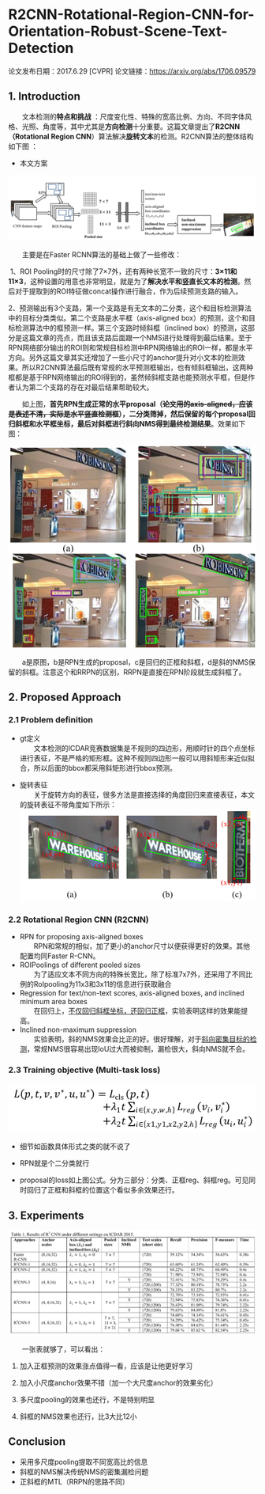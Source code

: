 

# **R2CNN-Rotational-Region-CNN-for-Orientation-Robust-Scene-Text-Detection**

论文发布日期：2017.6.29  [CVPR]
论文链接：https://arxiv.org/abs/1706.09579

## 1. Introduction  
&emsp;&emsp;文本检测的**特点和挑战** ：尺度变化性、特殊的宽高比例、方向、不同字体风格、光照、角度等，其中尤其是**方向检测**十分重要。这篇文章提出了**R2CNN（Rotational Region CNN**）算法解决**旋转文本**的检测。R2CNN算法的整体结构如下图 ：


* 本文方案

![这里随便写文字](https://github.com/clw5180/CV_Paper/raw/master/res/R2CNN/1.png)

&emsp;&emsp;主要是在Faster RCNN算法的基础上做了一些修改：

​	1、ROI Pooling时的尺寸除了7×7外，还有两种长宽不一致的尺寸：**3×11和11×3**，这种设置的用意也非常明显，就是为了**解决水平和竖直长文本的检测**。然后对于提取到的ROI特征做concat操作进行融合，作为后续预测支路的输入。

​	2、预测输出有3个支路，第一个支路是有无文本的二分类，这个和目标检测算法中的目标分类类似。第二个支路是水平框（axis-aligned box）的预测，这个和目标检测算法中的框预测一样。第三个支路时倾斜框（inclined box）的预测，这部分是这篇文章的亮点，而且该支路后面跟一个NMS进行处理得到最后结果。至于RPN网络部分输出的ROI则和常规目标检测中RPN网络输出的ROI一样，都是水平方向。另外这篇文章其实还增加了一些小尺寸的anchor提升对小文本的检测效果。所以R2CNN算法最后既有常规的水平预测框输出，也有倾斜框输出，这两种框都是基于RPN网络输出的ROI得到的，虽然倾斜框支路也能预测水平框，但是作者认为第二个支路的存在对最后结果帮助较大。

&emsp;&emsp;如上图，**首先RPN生成正常的水平proposal（~~论文用的axis-aligned，应该是表述不清，实际是水平竖直检测框~~），二分类筛掉，然后保留的每个proposal回归斜框和水平框坐标，最后对斜框进行斜向NMS得到最终检测结果**。效果如下图：        

​![这里随便写文字](https://github.com/clw5180/CV_Paper/raw/master/res/R2CNN/2.png)

&emsp;&emsp;a是原图，b是RPN生成的proposal，c是回归的正框和斜框，d是斜的NMS保留的斜框。注意这个和RRPN的区别，RRPN是直接在RPN阶段就生成斜框了。




## 2. Proposed Approach

### 2.1 Problem definition
* gt定义  
&emsp;&emsp;文本检测的ICDAR竞赛数据集是不规则的四边形，用顺时针的四个点坐标进行表征，不是严格的矩形框。这种不规则四边形一般可以用斜矩形来近似拟合，所以后面的bbox都采用斜矩形进行bbox预测。

* 旋转表征  
&emsp;&emsp;关于旋转方向的表征，很多方法是直接选择的角度回归来直接表征，本文的旋转表征不带角度如下所示：  
![这里随便写文字](https://github.com/clw5180/CV_Paper/raw/master/res/R2CNN/3.png)

### 2.2 Rotational Region CNN (R2CNN)

* RPN for proposing axis-aligned boxes  
  &emsp;&emsp;RPN和常规的相似，加了更小的anchor尺寸以便获得更好的效果。其他配置均同Faster R-CNN。
* ROIPoolings of different pooled sizes  
  &emsp;&emsp;为了适应文本不同方向的特殊长宽比，除了标准7x7外，还采用了不同比例的RoIpooling为11x3和3x11的信息进行获取融合
* Regression for text/non-text scores, axis-aligned boxes, and inclined minimum area boxes  
  &emsp;&emsp;在回归上，<u>不仅回归斜框坐标，还回归正框</u>，实验表明这样的效果能提高。
* Inclined non-maximum suppression    
  &emsp;&emsp;实验表明，斜的NMS效果会比正的好。很好理解，对于<u>斜向密集目标的检测</u>，常规NMS很容易出现IoU过大而被抑制，漏检很大，斜向NMS就不会。  

### 2.3 Training objective (Multi-task loss)
![这里随便写文字](https://github.com/clw5180/CV_Paper/raw/master/res/R2CNN/4.png)
* 细节如函数具体形式之类的就不说了

* RPN就是个二分类就行

* proposal的loss如上图公式。分为三部分：分类、正框reg、斜框reg。可见同时回归了正框和斜框的位置这个看似多余效果还行。



## 3. Experiments
![这里随便写文字](https://github.com/clw5180/CV_Paper/raw/master/res/R2CNN/5.png)

&emsp;&emsp;一张表就够了，可以看出：    
1. 加入正框预测的效果涨点值得一看，应该是让他更好学习    

2. 加入小尺度anchor效果不错（加一个大尺度anchor的效果劣化）    

3. 多尺度pooling的效果也还行，不是特别明显    

4. 斜框的NMS效果也还行，比3大比12小     


## Conclusion
* 采用多尺度pooling提取不同宽高比的信息
* 斜框的NMS解决传统NMS的密集漏检问题
* 正斜框的MTL（RRPN的思路不同）
